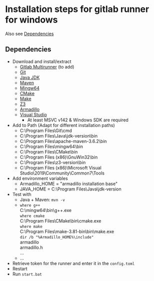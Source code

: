 <!-- (c) https://github.com/MontiCore/monticore -->
# Installation steps for gitlab runner for windows
Also see [Dependencies](https://git.rwth-aachen.de/monticore/EmbeddedMontiArc/generators/EMAM2Middleware/blob/master/INSTALL_DEPENDENCIES.md#windows)

## Dependencies
- Download and install/extract
    - [Gitlab Multirunner](Link) (to add)
    - [Git](https://git-scm.com/download/win)
    - [Java JDK](https://www.oracle.com/technetwork/java/javase/downloads/index.html)
    - [Maven](https://maven.apache.org/download.cgi)
    - [Mingw64](https://rwth-aachen.sciebo.de/s/igDWzLpdO5zYHBj/download?path=%2Fwin64&files=mingw64.zip)
    - [CMake](https://cmake.org/download/)
    - [Make](http://gnuwin32.sourceforge.net/packages/make.htm)
    - [Z3](https://github.com/Z3Prover/z3/releases)
    - [Armadillo](https://rwth-aachen.sciebo.de/s/igDWzLpdO5zYHBj/download?path=%2Fwin64&files=armadillo-8.200.2.zip)
    - [Visual Studio](https://visualstudio.microsoft.com/de/downloads)
        - At least MSVC v142 & Windows SDK are required
- Add to Path (Adapt for different installation paths)
    - C:\Program Files\Git\cmd
    - C:\Program Files\Java\jdk-version\bin
    - C:\Program Files\apache-maven-3.6.2\bin
    - C:\Program Files\mingw64\bin
    - C:\Program Files\CMake\bin
    - C:\Program Files (x86)\GnuWin32\bin
    - C:\Program Files\z3-version\bin
    - C:\Program Files (x86)\Microsoft Visual Studio\2019\Community\Common7\Tools
- Add environment variables
    - Armadillo_HOME = "armadillo installation base"
    - JAVA_HOME = C:\Program Files\Java\jdk-version
- Test with
    - Java + Maven: `mvn -v`
    - `where g++`  
      C:\mingw64\bin\g++.exe  
      `where cmake`  
      C:\Program Files\CMake\bin\cmake.exe  
      `where make`  
      C:\Program Files\make-3.81-bin\bin\make.exe  
      `dir /b "%Armadillo_HOME%\include"`  
      armadillo  
      armadillo.h  
      ... 
    - ... 
- Retrieve token for the runner and enter it in the `config.toml`
- Restart
- Run `start.bat`
